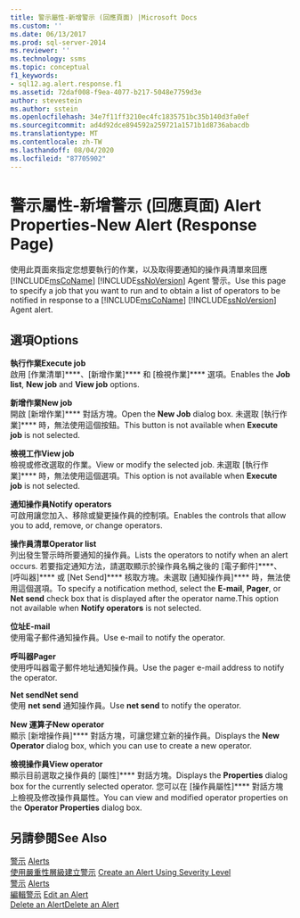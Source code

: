 ```yaml
---
title: 警示屬性-新增警示 (回應頁面) |Microsoft Docs
ms.custom: ''
ms.date: 06/13/2017
ms.prod: sql-server-2014
ms.reviewer: ''
ms.technology: ssms
ms.topic: conceptual
f1_keywords:
- sql12.ag.alert.response.f1
ms.assetid: 72daf008-f9ea-4077-b217-5048e7759d3e
author: stevestein
ms.author: sstein
ms.openlocfilehash: 34e7f11ff3210ec4fc1835751bc35b140d3fa0ef
ms.sourcegitcommit: ad4d92dce894592a259721a1571b1d8736abacdb
ms.translationtype: MT
ms.contentlocale: zh-TW
ms.lasthandoff: 08/04/2020
ms.locfileid: "87705902"
---
```

# <a name="alert-properties-new-alert-response-page"></a><span data-ttu-id="1491c-102">警示屬性-新增警示 (回應頁面) </span><span class="sxs-lookup"><span data-stu-id="1491c-102">Alert Properties-New Alert (Response Page)</span></span>
  <span data-ttu-id="1491c-103">使用此頁面來指定您想要執行的作業，以及取得要通知的操作員清單來回應 [!INCLUDE[msCoName](../../includes/msconame-md.md)] [!INCLUDE[ssNoVersion](../../includes/ssnoversion-md.md)] Agent 警示。</span><span class="sxs-lookup"><span data-stu-id="1491c-103">Use this page to specify a job that you want to run and to obtain a list of operators to be notified in response to a [!INCLUDE[msCoName](../../includes/msconame-md.md)] [!INCLUDE[ssNoVersion](../../includes/ssnoversion-md.md)] Agent alert.</span></span>  
  
## <a name="options"></a><span data-ttu-id="1491c-104">選項</span><span class="sxs-lookup"><span data-stu-id="1491c-104">Options</span></span>  
 <span data-ttu-id="1491c-105">**執行作業**</span><span class="sxs-lookup"><span data-stu-id="1491c-105">**Execute job**</span></span>  
 <span data-ttu-id="1491c-106">啟用 [作業清單]\*\*\*\*、[新增作業]\*\*\*\* 和 [檢視作業]\*\*\*\* 選項。</span><span class="sxs-lookup"><span data-stu-id="1491c-106">Enables the **Job list**, **New job** and **View job** options.</span></span>  
  
 <span data-ttu-id="1491c-107">**新增作業**</span><span class="sxs-lookup"><span data-stu-id="1491c-107">**New job**</span></span>  
 <span data-ttu-id="1491c-108">開啟 [新增作業]\*\*\*\* 對話方塊。</span><span class="sxs-lookup"><span data-stu-id="1491c-108">Open the **New Job** dialog box.</span></span> <span data-ttu-id="1491c-109">未選取 [執行作業]\*\*\*\* 時，無法使用這個按鈕。</span><span class="sxs-lookup"><span data-stu-id="1491c-109">This button is not available when **Execute job** is not selected.</span></span>  
  
 <span data-ttu-id="1491c-110">**檢視工作**</span><span class="sxs-lookup"><span data-stu-id="1491c-110">**View job**</span></span>  
 <span data-ttu-id="1491c-111">檢視或修改選取的作業。</span><span class="sxs-lookup"><span data-stu-id="1491c-111">View or modify the selected job.</span></span> <span data-ttu-id="1491c-112">未選取 [執行作業]\*\*\*\* 時，無法使用這個選項。</span><span class="sxs-lookup"><span data-stu-id="1491c-112">This option is not available when **Execute job** is not selected.</span></span>  
  
 <span data-ttu-id="1491c-113">**通知操作員**</span><span class="sxs-lookup"><span data-stu-id="1491c-113">**Notify operators**</span></span>  
 <span data-ttu-id="1491c-114">可啟用讓您加入、移除或變更操作員的控制項。</span><span class="sxs-lookup"><span data-stu-id="1491c-114">Enables the controls that allow you to add, remove, or change operators.</span></span>  
  
 <span data-ttu-id="1491c-115">**操作員清單**</span><span class="sxs-lookup"><span data-stu-id="1491c-115">**Operator list**</span></span>  
 <span data-ttu-id="1491c-116">列出發生警示時所要通知的操作員。</span><span class="sxs-lookup"><span data-stu-id="1491c-116">Lists the operators to notify when an alert occurs.</span></span> <span data-ttu-id="1491c-117">若要指定通知方法，請選取顯示於操作員名稱之後的 [電子郵件]\*\*\*\*、[呼叫器]\*\*\*\* 或 [Net Send]\*\*\*\* 核取方塊。未選取 [通知操作員]\*\*\*\* 時，無法使用這個選項。</span><span class="sxs-lookup"><span data-stu-id="1491c-117">To specify a notification method, select the **E-mail**, **Pager**, or **Net send** check box that is displayed after the operator name.This option not available when **Notify operators** is not selected.</span></span>  
  
 <span data-ttu-id="1491c-118">**位址**</span><span class="sxs-lookup"><span data-stu-id="1491c-118">**E-mail**</span></span>  
 <span data-ttu-id="1491c-119">使用電子郵件通知操作員。</span><span class="sxs-lookup"><span data-stu-id="1491c-119">Use e-mail to notify the operator.</span></span>  
  
 <span data-ttu-id="1491c-120">**呼叫器**</span><span class="sxs-lookup"><span data-stu-id="1491c-120">**Pager**</span></span>  
 <span data-ttu-id="1491c-121">使用呼叫器電子郵件地址通知操作員。</span><span class="sxs-lookup"><span data-stu-id="1491c-121">Use the pager e-mail address to notify the operator.</span></span>  
  
 <span data-ttu-id="1491c-122">**Net send**</span><span class="sxs-lookup"><span data-stu-id="1491c-122">**Net send**</span></span>  
 <span data-ttu-id="1491c-123">使用 **net send** 通知操作員。</span><span class="sxs-lookup"><span data-stu-id="1491c-123">Use **net send** to notify the operator.</span></span>  
  
 <span data-ttu-id="1491c-124">**New 運算子**</span><span class="sxs-lookup"><span data-stu-id="1491c-124">**New operator**</span></span>  
 <span data-ttu-id="1491c-125">顯示 [新增操作員]\*\*\*\* 對話方塊，可讓您建立新的操作員。</span><span class="sxs-lookup"><span data-stu-id="1491c-125">Displays the **New Operator** dialog box, which you can use to create a new operator.</span></span>  
  
 <span data-ttu-id="1491c-126">**檢視操作員**</span><span class="sxs-lookup"><span data-stu-id="1491c-126">**View operator**</span></span>  
 <span data-ttu-id="1491c-127">顯示目前選取之操作員的 [屬性]\*\*\*\* 對話方塊。</span><span class="sxs-lookup"><span data-stu-id="1491c-127">Displays the **Properties** dialog box for the currently selected operator.</span></span> <span data-ttu-id="1491c-128">您可以在 [操作員屬性]\*\*\*\* 對話方塊上檢視及修改操作員屬性。</span><span class="sxs-lookup"><span data-stu-id="1491c-128">You can view and modified operator properties on the **Operator Properties** dialog box.</span></span>  
  
## <a name="see-also"></a><span data-ttu-id="1491c-129">另請參閱</span><span class="sxs-lookup"><span data-stu-id="1491c-129">See Also</span></span>  
 <span data-ttu-id="1491c-130">[警示](alerts.md) </span><span class="sxs-lookup"><span data-stu-id="1491c-130">[Alerts](alerts.md) </span></span>  
 <span data-ttu-id="1491c-131">[使用嚴重性層級建立警示](create-an-alert-using-severity-level.md) </span><span class="sxs-lookup"><span data-stu-id="1491c-131">[Create an Alert Using Severity Level](create-an-alert-using-severity-level.md) </span></span>  
 <span data-ttu-id="1491c-132">[警示](alerts.md) </span><span class="sxs-lookup"><span data-stu-id="1491c-132">[Alerts](alerts.md) </span></span>  
 <span data-ttu-id="1491c-133">[編輯警示](edit-an-alert.md) </span><span class="sxs-lookup"><span data-stu-id="1491c-133">[Edit an Alert](edit-an-alert.md) </span></span>  
 [<span data-ttu-id="1491c-134">Delete an Alert</span><span class="sxs-lookup"><span data-stu-id="1491c-134">Delete an Alert</span></span>](delete-an-alert.md)  
  
  
